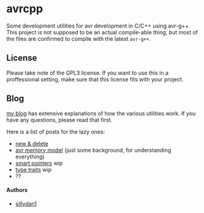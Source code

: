 # avrcpp
Some development utilities for avr development in C/C++ using avr-g++. This project is not supposed to be an actual compile-able thing, but most of the files are confirmed to compile with the latest `avr-g++`.

## License
Please take note of the GPL3 license. If you want to use this in a proffessional setting, make sure that this license fits with your project.

## Blog
[my blog](https://blog.gtz.dk) has extensive explanations of how the various utilities work. If you have any questions, please read that first. 

Here is a list of posts for the lazy ones:
- [new & delete](https://blog.gtz.dk/avr/c++/2019/05/17/cpp-with-avr-gpp.html)
- [avr memory model](https://blog.gtz.dk/avr/c++/2019/03/24/avr-memory-model-the-practical-explanation.html) (just some background, for understanding everything)
- [smart pointers]() wip
- [type traits]() wip
- ??

#### Authors
- [sillydan1](https://github.com/sillydan1)
